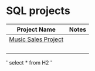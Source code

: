 # SQL projects


| Project Name                                                                               | Notes        
| ------------------------------------------------------------------------------------------ |:-------------------------------------:|
| [Music Sales Project](https://github.com/djs-djs/sql/blob/main/Music%20Sales%20Project.sql)|                                       |
|                                                                                            |      |
|                                                                                            |      |
|                                                                                            |      |
|                                                                                            |      |



'
select *
from H2
'
